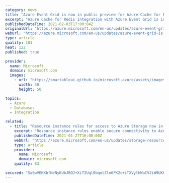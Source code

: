 ```yaml
---
category: news
title: "Azure Event Grid is now in public preview for Azure Cache for Redis"
excerpt: "Azure Cache for Redis integration with Azure Event Grid is in public preview. This integration allows service manage routing of Redis events like patching, scaling, and import/export(RDB) to any destination."
publishedDateTime: 2021-02-03T17:00:04Z
originalUrl: "https://azure.microsoft.com/en-us/updates/azure-event-grid-is-now-in-public-preview-for-azure-cache-for-redis/"
webUrl: "https://azure.microsoft.com/en-us/updates/azure-event-grid-is-now-in-public-preview-for-azure-cache-for-redis/"
type: article
quality: 101
heat: 122
published: true

provider:
  name: Microsoft
  domain: microsoft.com
  images:
    - url: "https://smartableai.github.io/microsoft-azure/assets/images/organizations/microsoft.com-50x50.jpg"
      width: 50
      height: 50

topics:
  - Azure
  - Databases
  - Integration

related:
  - title: "Resource instance rules for access to Azure Storage now in public preview"
    excerpt: "Resource instance rules enable secure connectivity to Azure  Storage by restricting access to specific resources of select Azure services. Resource instance rules to control access to Azure Storage are now in preview in all Azure public regions."
    publishedDateTime: 2021-01-27T16:00:00Z
    webUrl: "https://azure.microsoft.com/en-us/updates/storage-resource-instance-rules-preview/"
    type: article
    provider:
      name: Microsoft
      domain: microsoft.com
    quality: 83

secured: "Sa6wVEKXbfNeNyKUbJBQJ+XiTIUql0bqotZln6PK2c+iTXVylhWaCVJiW9UKHUvw3+BsIbPMdfups17+o8YUoxb7bUNL1L5S9PaONJb8yRrYd26IcrPFyBqQBKE1Ij26MRujW3LD7YJR8OV9G+XyhCfaGKiLDFIKS6G6ZI187HjnViCJuO8RjW6o4566XqosRdm9wxrbqfJ6GO3gjSv4WgZxi+IitMDdnfWSEA1AsFTBQLATPds8pyK5zJwmtAfNFdtGJ5lFAx1H+8O6zmtvWUxOcGV9cSCZ+eMn66WvKaQg/UXUcAoN0f09shIQi5iWQgGz0L/QhdaGbhZm+8l0KxUkrA9CpRffTU+URsO8SJw=;Fx0bcsGJ72BMHhsoSHQ+cg=="
---
```


